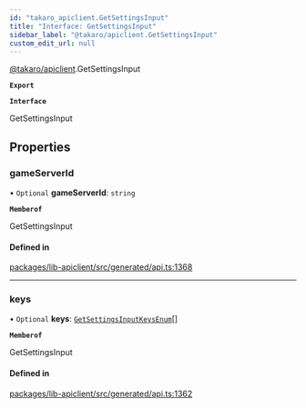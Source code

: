 ```yaml
---
id: "takaro_apiclient.GetSettingsInput"
title: "Interface: GetSettingsInput"
sidebar_label: "@takaro/apiclient.GetSettingsInput"
custom_edit_url: null
---
```


[@takaro/apiclient](../modules/takaro_apiclient.md).GetSettingsInput

**`Export`**

**`Interface`**

GetSettingsInput

## Properties

### gameServerId

• `Optional` **gameServerId**: `string`

**`Memberof`**

GetSettingsInput

#### Defined in

[packages/lib-apiclient/src/generated/api.ts:1368](https://github.com/niekcandaele/Takaro/blob/91fb19b/packages/lib-apiclient/src/generated/api.ts#L1368)

___

### keys

• `Optional` **keys**: [`GetSettingsInputKeysEnum`](../modules/takaro_apiclient.md#getsettingsinputkeysenum-1)[]

**`Memberof`**

GetSettingsInput

#### Defined in

[packages/lib-apiclient/src/generated/api.ts:1362](https://github.com/niekcandaele/Takaro/blob/91fb19b/packages/lib-apiclient/src/generated/api.ts#L1362)
